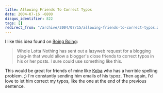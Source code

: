 ```yaml
---
title: Allowing Friends To Correct Typos
date: 2004-07-16 -0800
disqus_identifier: 822
tags: []
redirect_from: "/archive/2004/07/15/allowing-friends-to-correct-typos.aspx/"
---
```


I like this idea found on [Boing Boing](http://www.boingboing.net/):

> Whole Lotta Nothing has sent out a lazyweb request for a blogging
> plug-in that would allow a blogger's close friends to correct typos in
> his or her posts. I sure could use something like this.

This would be great for friends of mine like
[Koba](http://koba.europe.webmatrixhosting.net/) who has a horrible
spelling problem. ;) I'm constantly sending him emails of his typoz.
Then again, I'd love to let him correct my typos, like the one at the
end of the previous sentence.

